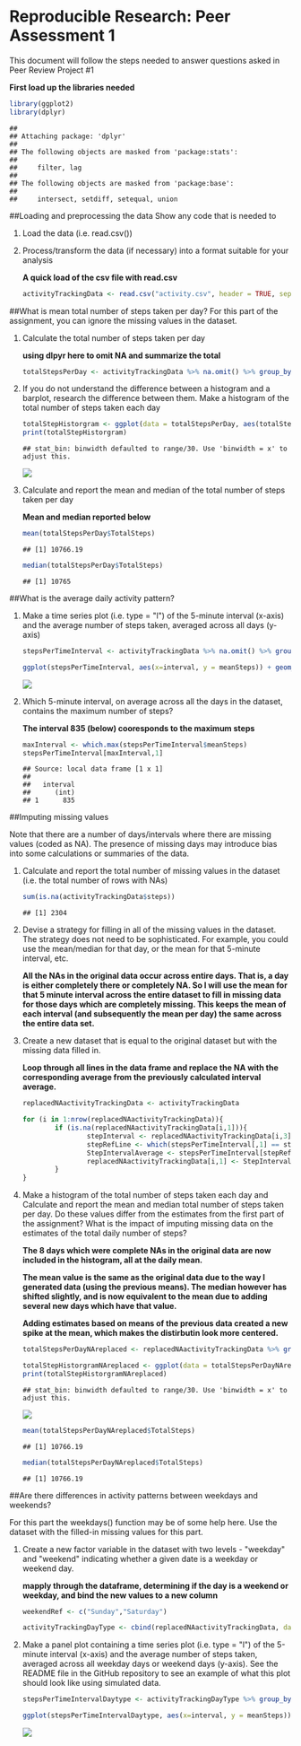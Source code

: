 # Reproducible Research: Peer Assessment 1

This document will follow the steps needed to answer questions asked in Peer Review Project #1

**First load up the libraries needed**

```r
library(ggplot2)
library(dplyr)
```

```
## 
## Attaching package: 'dplyr'
## 
## The following objects are masked from 'package:stats':
## 
##     filter, lag
## 
## The following objects are masked from 'package:base':
## 
##     intersect, setdiff, setequal, union
```


##Loading and preprocessing the data
Show any code that is needed to  

1. Load the data (i.e. read.csv())
2. Process/transform the data (if necessary) into a format suitable for your analysis

    **A quick load of the csv file with read.csv**
    
    ```r
    activityTrackingData <- read.csv("activity.csv", header = TRUE, sep = ",")
    ```



##What is mean total number of steps taken per day?
For this part of the assignment, you can ignore the missing values in the dataset.  


1. Calculate the total number of steps taken per day

    **using dlpyr here to omit NA and summarize the total**
    
    ```r
    totalStepsPerDay <- activityTrackingData %>% na.omit() %>% group_by(date) %>% summarize(TotalSteps = sum(steps))
    ```



2. If you do not understand the difference between a histogram and a barplot, research the difference between them. Make a histogram of the total number of steps taken each day

    
    ```r
    totalStepHistorgram <- ggplot(data = totalStepsPerDay, aes(totalStepsPerDay$TotalSteps)) + geom_histogram() + theme(axis.text.x = element_text(angle = 90, hjust = 1)) + labs(x = "Total Steps", y = "Count")
    print(totalStepHistorgram)
    ```
    
    ```
    ## stat_bin: binwidth defaulted to range/30. Use 'binwidth = x' to adjust this.
    ```
    
    ![](PA1_template_files/figure-html/unnamed-chunk-4-1.png) 



3. Calculate and report the mean and median of the total number of steps taken per day

    **Mean and median reported below**
    
    ```r
    mean(totalStepsPerDay$TotalSteps)
    ```
    
    ```
    ## [1] 10766.19
    ```
    
    ```r
    median(totalStepsPerDay$TotalSteps)
    ```
    
    ```
    ## [1] 10765
    ```



##What is the average daily activity pattern?


1. Make a time series plot (i.e. type = "l") of the 5-minute interval (x-axis) and the average number of steps taken, averaged across all days (y-axis)

    
    ```r
    stepsPerTimeInterval <- activityTrackingData %>% na.omit() %>% group_by(interval) %>% summarize(meanSteps = mean(steps))
    
    ggplot(stepsPerTimeInterval, aes(x=interval, y = meanSteps)) + geom_line() + theme(text = element_text(size = 24))
    ```
    
    ![](PA1_template_files/figure-html/unnamed-chunk-6-1.png) 



2. Which 5-minute interval, on average across all the days in the dataset, contains the maximum number of steps?

    **The interval 835 (below) cooresponds to the maximum steps**
    
    ```r
    maxInterval <- which.max(stepsPerTimeInterval$meanSteps)
    stepsPerTimeInterval[maxInterval,1]
    ```
    
    ```
    ## Source: local data frame [1 x 1]
    ## 
    ##   interval
    ##      (int)
    ## 1      835
    ```



##Imputing missing values

Note that there are a number of days/intervals where there are missing values (coded as NA). The presence of missing days may introduce bias into some calculations or summaries of the data.

1. Calculate and report the total number of missing values in the dataset (i.e. the total number of rows with NAs)

    
    ```r
    sum(is.na(activityTrackingData$steps))
    ```
    
    ```
    ## [1] 2304
    ```



2. Devise a strategy for filling in all of the missing values in the dataset. The strategy does not need to be sophisticated. For example, you could use the mean/median for that day, or the mean for that 5-minute interval, etc.

    **All the NAs in the original data occur across entire days.  That is, a day is either completely there or completely NA.  So I will use the mean for that 5 minute interval across the entire dataset to fill in missing data for those days which are completely missing.  This keeps the mean of each interval (and subsequently the mean per day) the same across the entire data set.**


3. Create a new dataset that is equal to the original dataset but with the missing data filled in.

    **Loop through all lines in the data frame and replace the NA with the corresponding average from the previously calculated interval average.**
    
    
    ```r
    replacedNAactivityTrackingData <- activityTrackingData
    
    for (i in 1:nrow(replacedNAactivityTrackingData)){
            if (is.na(replacedNAactivityTrackingData[i,1])){
                    stepInterval <- replacedNAactivityTrackingData[i,3]
                    stepRefLine <- which(stepsPerTimeInterval[,1] == stepInterval)
                    StepIntervalAverage <- stepsPerTimeInterval[stepRefLine,2]
                    replacedNAactivityTrackingData[i,1] <- StepIntervalAverage
            }
    }
    ```



4. Make a histogram of the total number of steps taken each day and Calculate and report the mean and median total number of steps taken per day. Do these values differ from the estimates from the first part of the assignment? What is the impact of imputing missing data on the estimates of the total daily number of steps?

    **The 8 days which were complete NAs in the original data are now included in the histogram, all at the daily mean.**
    
    **The mean value is the same as the original data due to the way I generated data (using the previous means).  The median however has shifted slightly, and is now equivalent to the mean due to adding several new days which have that value.**
    
    **Adding estimates based on means of the previous data created a new spike at the mean, which makes the distirbutin look more centered.**
    
    
    
    ```r
    totalStepsPerDayNAreplaced <- replacedNAactivityTrackingData %>% group_by(date) %>% summarize(TotalSteps = sum(steps))
    
    totalStepHistorgramNAreplaced <- ggplot(data = totalStepsPerDayNAreplaced, aes(totalStepsPerDayNAreplaced$TotalSteps)) + geom_histogram() + theme(axis.text.x = element_text(angle = 90, hjust = 1)) + labs(x = "Total Steps", y = "Count")
    print(totalStepHistorgramNAreplaced)
    ```
    
    ```
    ## stat_bin: binwidth defaulted to range/30. Use 'binwidth = x' to adjust this.
    ```
    
    ![](PA1_template_files/figure-html/unnamed-chunk-10-1.png) 
    
    ```r
    mean(totalStepsPerDayNAreplaced$TotalSteps)
    ```
    
    ```
    ## [1] 10766.19
    ```
    
    ```r
    median(totalStepsPerDayNAreplaced$TotalSteps)
    ```
    
    ```
    ## [1] 10766.19
    ```



##Are there differences in activity patterns between weekdays and weekends?

For this part the weekdays() function may be of some help here. Use the dataset with the filled-in missing values for this part.

1. Create a new factor variable in the dataset with two levels - "weekday" and "weekend" indicating whether a given date is a weekday or weekend day.

    **mapply through the dataframe, determining if the day is a weekend or weekday, and bind the new values to a new column**
    
    
    ```r
    weekendRef <- c("Sunday","Saturday")
    
    activityTrackingDayType <- cbind(replacedNAactivityTrackingData, dayType = mapply(function(x) if (weekdays(x) %in% weekendRef){"Weekend"}else{"Weekday"}, as.Date(replacedNAactivityTrackingData$date)))
    ```



2. Make a panel plot containing a time series plot (i.e. type = "l") of the 5-minute interval (x-axis) and the average number of steps taken, averaged across all weekday days or weekend days (y-axis). See the README file in the GitHub repository to see an example of what this plot should look like using simulated data.

    
    ```r
    stepsPerTimeIntervalDaytype <- activityTrackingDayType %>% group_by(interval, dayType) %>% summarize(meanSteps = mean(steps))
    
    ggplot(stepsPerTimeIntervalDaytype, aes(x=interval, y = meanSteps)) + geom_line() + facet_grid(dayType ~ .) + theme(text = element_text(size = 24))
    ```
    
    ![](PA1_template_files/figure-html/unnamed-chunk-12-1.png) 


